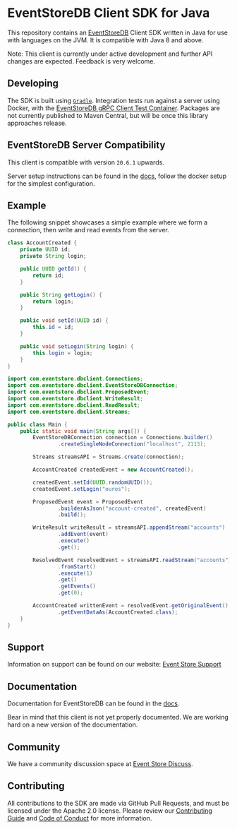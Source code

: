 # EventStoreDB Client SDK for Java

This repository contains an [EventStoreDB][es] Client SDK written in Java for use with languages on the JVM. It is
compatible with Java 8 and above.

Note: This client is currently under active development and further API changes are expected. Feedback is very welcome.

## Developing

The SDK is built using [`Gradle`][gradle]. Integration tests run against a server using Docker, with the [EventStoreDB gRPC
Client Test Container][container]. Packages are not currently published to Maven Central, but will be once this library
approaches release.

## EventStoreDB Server Compatibility

This client is compatible with version `20.6.1` upwards.

Server setup instructions can be found in the [docs], follow the docker setup for the simplest configuration.

## Example

The following snippet showcases a simple example where we form a connection, then write and read events from the server.

```java
class AccountCreated {
    private UUID id;
    private String login;

    public UUID getId() {
        return id;
    }

    public String getLogin() {
        return login;
    }

    public void setId(UUID id) {
        this.id = id;
    }

    public void setLogin(String login) {
        this.login = login;
    }
}
```
```java
import com.eventstore.dbclient.Connections;
import com.eventstore.dbclient.EventStoreDBConnection;
import com.eventstore.dbclient.ProposedEvent;
import com.eventstore.dbclient.WriteResult;
import com.eventstore.dbclient.ReadResult;
import com.eventstore.dbclient.Streams;

public class Main {
    public static void main(String args[]) {
        EventStoreDBConnection connection = Connections.builder()
                .createSingleNodeConnection("localhost", 2113);

        Streams streamsAPI = Streams.create(connection);

        AccountCreated createdEvent = new AccountCreated();

        createdEvent.setId(UUID.randomUUID());
        createdEvent.setLogin("ouros");

        ProposedEvent event = ProposedEvent
                .builderAsJson("account-created", createdEvent)
                .build();

        WriteResult writeResult = streamsAPI.appendStream("accounts")
                .addEvent(event)
                .execute()
                .get();

        ResolvedEvent resolvedEvent = streamsAPI.readStream("accounts")
                .fromStart()
                .execute(1)
                .get()
                .getEvents()
                .get(0);

        AccountCreated writtenEvent = resolvedEvent.getOriginalEvent()
                .getEventDataAs(AccountCreated.class);
    }
}
```

## Support

Information on support can be found on our website: [Event Store Support][support]

## Documentation

Documentation for EventStoreDB can be found in the [docs].

Bear in mind that this client is not yet properly documented. We are working hard on a new version of the documentation.

## Community

We have a community discussion space at [Event Store Discuss][discuss].

## Contributing

All contributions to the SDK are made via GitHub Pull Requests, and must be licensed under the Apache 2.0 license. Please
review our [Contributing Guide][contributing] and [Code of Conduct][code-of-conduct] for more information.

[es]: https://eventstore.com
[gradle]: https://gradle.org
[container]: https://github.com/EventStore/EventStore-Client-gRPC-TestData
[contributing]: https://github.com/EventStore/EventStoreDB-Client-Java/tree/master/CONTRIBUTING.md
[code-of-conduct]: https://github.com/EventStore/EventStoreDB-Client-Java/tree/master/CODE-OF-CONDUCT.md
[support]: https://eventstore.com/support/
[docs]: https://developers.eventstore.com/server/20.6/server/installation/
[discuss]: https://discuss.eventstore.com/
